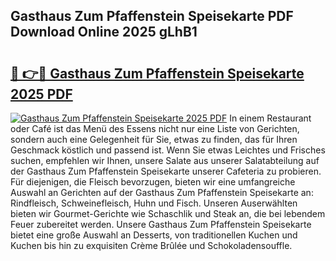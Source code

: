 ## Gasthaus Zum Pfaffenstein Speisekarte PDF Download Online 2025 gLhB1

# <h2><a href="http://gc5yssu.nevu.top/?p=Gasthaus+Zum+Pfaffenstein+Speisekarte">🔗 👉🔴 Gasthaus Zum Pfaffenstein Speisekarte 2025 PDF</a></h2>

[![Gasthaus Zum Pfaffenstein Speisekarte 2025 PDF](https://i.imgur.com/dBaPXMq.png)](http://gc5yssu.nevu.top/?p=Gasthaus+Zum+Pfaffenstein+Speisekarte)
In einem Restaurant oder Café ist das Menü des Essens nicht nur eine Liste von Gerichten, sondern auch eine Gelegenheit für Sie, etwas zu finden, das für Ihren Geschmack köstlich und passend ist. Wenn Sie etwas Leichtes und Frisches suchen, empfehlen wir Ihnen, unsere Salate aus unserer Salatabteilung auf der Gasthaus Zum Pfaffenstein Speisekarte unserer Cafeteria zu probieren. Für diejenigen, die Fleisch bevorzugen, bieten wir eine umfangreiche Auswahl an Gerichten auf der Gasthaus Zum Pfaffenstein Speisekarte an: Rindfleisch, Schweinefleisch, Huhn und Fisch. Unseren Auserwählten bieten wir Gourmet-Gerichte wie Schaschlik und Steak an, die bei lebendem Feuer zubereitet werden. Unsere Gasthaus Zum Pfaffenstein Speisekarte bietet eine große Auswahl an Desserts, von traditionellen Kuchen und Kuchen bis hin zu exquisiten Crème Brûlée und Schokoladensouffle.
